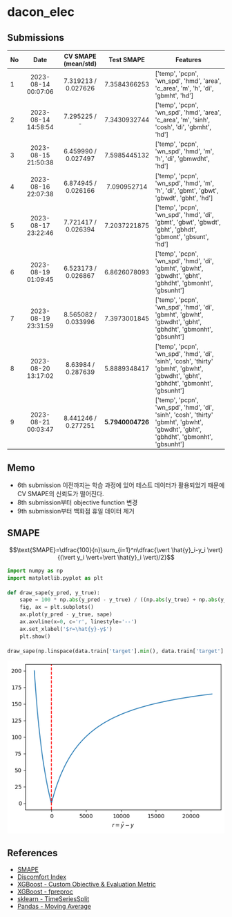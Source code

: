 # dacon_elec
## Submissions
| No |         Date         | CV SMAPE (mean/std) |    Test SMAPE    | Features                                                                                                                             |
|----|:--------------------:|:-------------------:|:----------------:|--------------------------------------------------------------------------------------------------------------------------------------|
| 1  | 2023-08-14 00:07:06  | 7.319213 / 0.027626 |   7.3584366253   | ['temp', 'pcpn', 'wn_spd', 'hmd', 'area', 'c_area', 'm', 'h', 'di', 'gbmht', 'hd']                                                   |
| 2  | 2023-08-14 14:58:54  |    7.295225 / -     |   7.3430932744   | ['temp', 'pcpn', 'wn_spd', 'hmd', 'area', 'c_area', 'm', 'sinh', 'cosh', 'di', 'gbmht', 'hd']                                        |
| 3  | 2023-08-15 21:50:38  | 6.459990 / 0.027497 |   7.5985445132   | ['temp', 'pcpn', 'wn_spd', 'hmd', 'm', 'h', 'di', 'gbmwdht', 'hd']                                                                   |
| 4  | 2023-08-16 22:07:38  | 6.874945 / 0.026166 |   7.090952714    | ['temp', 'pcpn', 'wn_spd', 'hmd', 'm', 'h', 'di', 'gbmt', 'gbwt', 'gbwdt', 'gbht', 'hd']                                             |
| 5  | 2023-08-17 23:22:46  | 7.721417 / 0.026394 |   7.2037221875   | ['temp', 'pcpn', 'wn_spd', 'hmd', 'di', 'gbmt', 'gbwt', 'gbwdt', 'gbht', 'gbhdt', 'gbmont', 'gbsunt', 'hd']                          |
| 6  | 2023-08-19 01:09:45  | 6.523173 / 0.026867 |   6.8626078093   | ['temp', 'pcpn', 'wn_spd', 'hmd', 'di', 'gbmht', 'gbwht', 'gbwdht', 'gbht', 'gbhdht', 'gbmonht', 'gbsunht']                          |
| 7  | 2023-08-19 23:31:59  | 8.565082 / 0.033996 |   7.3973001845   | ['temp', 'pcpn', 'wn_spd', 'hmd', 'di', 'gbmht', 'gbwht', 'gbwdht', 'gbht', 'gbhdht', 'gbmonht', 'gbsunht']                          |
| 8  | 2023-08-20 13:17:02  | 8.63984 / 0.287639  |   5.8889348417   | ['temp', 'pcpn', 'wn_spd', 'hmd', 'di', 'sinh', 'cosh', 'thirty' 'gbmht', 'gbwht', 'gbwdht', 'gbht', 'gbhdht', 'gbmonht', 'gbsunht'] |
| 9  | 2023-08-21 00:03:47	 | 8.441246 / 0.277251 | **5.7940004726** | ['temp', 'pcpn', 'wn_spd', 'hmd', 'di', 'sinh', 'cosh', 'thirty' 'gbmht', 'gbwht', 'gbwdht', 'gbht', 'gbhdht', 'gbmonht', 'gbsunht'] |

## Memo
- 6th submission 이전까지는 학습 과정에 있어 테스트 데이터가 활용되었기 때문에 CV SMAPE의 신뢰도가 떨어진다.
- 8th submission부터 objective function 변경
- 9th submission부터 백화점 휴일 데이터 제거

## SMAPE
$$\text{SMAPE}=\dfrac{100}{n}\sum_{i=1}^n\dfrac{\vert \hat{y}_i-y_i \vert}{(\vert y_i \vert+\vert \hat{y}_i \vert)/2}$$
```python
import numpy as np
import matplotlib.pyplot as plt

def draw_sape(y_pred, y_true):
    sape = 100 * np.abs(y_pred - y_true) / ((np.abs(y_true) + np.abs(y_pred)) / 2)
    fig, ax = plt.subplots()
    ax.plot(y_pred - y_true, sape)
    ax.axvline(x=0, c='r', linestyle='--')
    ax.set_xlabel('$r=\hat{y}-y$')
    plt.show()

draw_sape(np.linspace(data.train['target'].min(), data.train['target'].max(), 1000), data.train['target'].mean())
```
![](./figures/smape.png)

## References
- [SMAPE](https://en.wikipedia.org/wiki/Symmetric_mean_absolute_percentage_error)
- [Discomfort Index](https://news.samsungdisplay.com/32491)
- [XGBoost - Custom Objective & Evaluation Metric](https://xgboost.readthedocs.io/en/stable/tutorials/custom_metric_obj.html)
- [XGBoost - fpreproc](https://xgboost.readthedocs.io/en/stable/python/examples/cross_validation.html)
- [sklearn - TimeSeriesSplit](https://scikit-learn.org/stable/modules/generated/sklearn.model_selection.TimeSeriesSplit.html)
- [Pandas - Moving Average](https://pandas.pydata.org/docs/reference/api/pandas.DataFrame.rolling.html)
